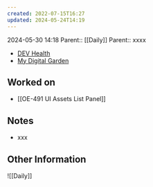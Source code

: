 ```yaml
---
created: 2022-07-15T16:27
updated: 2024-05-24T14:19
---
```

2024-05-30 14:18
Parent:: [[Daily]] 
Parent:: xxxx

- [DEV Health](https://health-configdev.mixtelematics.com/public/mapshow.htm?id=2001&mapid=1A35514B-E08F-4B7C-90B8-CD1774AE8CA3)
- [My Digital Garden](https://my-digital-garden-ten-inky.vercel.app/)

## Worked on

- [[OE-491 UI Assets List Panel]]

## Notes

- xxx

## Other Information

![[Daily]]
